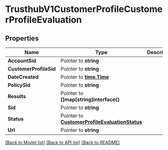 # TrusthubV1CustomerProfileCustomerProfileEvaluation

## Properties

Name | Type | Description | Notes
------------ | ------------- | ------------- | -------------
**AccountSid** | Pointer to **string** |  |
**CustomerProfileSid** | Pointer to **string** |  |
**DateCreated** | Pointer to [**time.Time**](time.Time.md) |  |
**PolicySid** | Pointer to **string** |  |
**Results** | Pointer to **[]map[string]interface{}** |  |
**Sid** | Pointer to **string** |  |
**Status** | Pointer to [**CustomerProfileEvaluationStatus**](customer_profile_evaluation_status.md) |  |
**Url** | Pointer to **string** |  |

[[Back to Model list]](../README.md#documentation-for-models) [[Back to API list]](../README.md#documentation-for-api-endpoints) [[Back to README]](../README.md)


